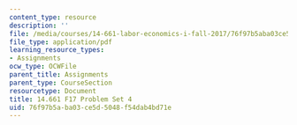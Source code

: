 ```yaml
---
content_type: resource
description: ''
file: /media/courses/14-661-labor-economics-i-fall-2017/76f97b5aba03ce5d5048f54dab4bd71e_MIT14_661F17_pset4.pdf
file_type: application/pdf
learning_resource_types:
- Assignments
ocw_type: OCWFile
parent_title: Assignments
parent_type: CourseSection
resourcetype: Document
title: 14.661 F17 Problem Set 4
uid: 76f97b5a-ba03-ce5d-5048-f54dab4bd71e
---
```


